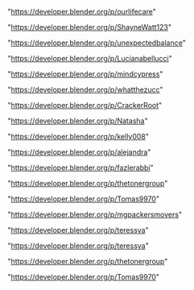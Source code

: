 "https://developer.blender.org/p/ourlifecare"

"https://developer.blender.org/p/ShayneWatt123"

"https://developer.blender.org/p/unexpectedbalance"

"https://developer.blender.org/p/Lucianabellucci"

"https://developer.blender.org/p/mindcypress"

"https://developer.blender.org/p/whatthezucc"

"https://developer.blender.org/p/CrackerRoot"

"https://developer.blender.org/p/Natasha"

"https://developer.blender.org/p/kelly008"

"https://developer.blender.org/p/alejandra"

"https://developer.blender.org/p/fazlerabbi"

"https://developer.blender.org/p/thetonergroup"

"https://developer.blender.org/p/Tomas9970"

"https://developer.blender.org/p/mgpackersmovers"

"https://developer.blender.org/p/teressya"

 
"https://developer.blender.org/p/teressya"


"https://developer.blender.org/p/thetonergroup"


"https://developer.blender.org/p/Tomas9970"


 
